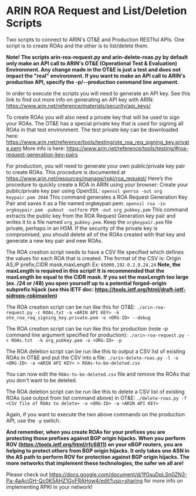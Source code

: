 # ARIN ROA Request and List/Deletion Scripts
Two scripts to connect to ARIN's OT&E and Production RESTful APIs.  One script is to create ROAs and the other is to list/delete them.

**Note! The scripts arin-roa-request.py and arin-delete-roas.py by default only make an API call to ARIN's OT&E (Operational Test & Evaluation) Environment.  Any change made in the OT&E is just a test and does not impact the "real" environment.  If you want to make an API call to ARIN's production API, specify the -p/--production command line argument.**

In order to execute the scripts you will need to generate an API key.  See this link to find out more info on generating an API key with ARIN: https://www.arin.net/reference/materials/security/api_keys/

To create ROAs you will also need a private key that will be used to sign your ROAs.  The OT&E has a special private key that is used for signing all ROAs in that test environment.  The test private key can be downloaded here: https://www.arin.net/reference/tools/testing/ote_roa_req_signing_key.private.pem 
More info is here: https://www.arin.net/reference/tools/testing/#roa-request-generation-key-pairs

For production, you will need to generate your own public/private key pair to create ROAs.  This procedure is documented at https://www.arin.net/resources/manage/rpki/roa_request/
Here’s the procedure to quickly create a ROA in ARIN using your browser:
Create your public/private key pair using OpenSSL:
```openssl genrsa -out org keypair.pem 2048```
This command generates a ROA Request Generation Key Pair and saves it as a file named orgkeypair.pem.
```openssl rsa -in orgkeypair.pem -pubout -outform PEM -out org_pubkey.pem```
This command extracts the public key from the ROA Request Generation key pair and writes it to a file named ```org_pubkey.pem```.
Keep the ```orgkeypair.pem``` file private, perhaps in an HSM.  If the security of the private key is compromised, you should delete all of the ROAs created with that key and generate a new key pair and new ROAs.

The ROA creation script needs to have a CSV file specified which defines the values for each ROA that is created.  The format of the CSV is:
Origin AS,IP prefix,CIDR mask,maxLength
Ex: ```65000,192.0.2.0,24,24```
**Note, the maxLength is required in this script!  It is recommended that the maxLength be equal to the CIDR mask.  If you set the maxLength too large (ex. /24 or /48) you open yourself up to a potential forged-origin subprefix hijack (see this IETF doc: https://tools.ietf.org/html/draft-ietf-sidrops-rpkimaxlen)**

The ROA creation script can be run like this for OT&E:
```./arin-roa-request.py -c ROAs.txt -a <ARIN API KEY> -k ote_roa_req_signing_key.private.pem -o <ORG-ID> --debug```

The ROA creation script can be run like this for production (note -p command line argument specified for production):
```./arin-roa-request.py -c ROAs.txt  -k org_pubkey.pem -o <ORG-ID> -p```

The ROA deletion script can be run like this to output a CSV list of existing ROAs in OT&E and put the CSV into a file:
```./arin-delete-roas.py -l -o <ORG-ID> -a <ARIN API KEY> > ROAs-to-be-deleted.csv```

You can now edit the ```ROAs-to-be-deleted.csv``` file and remove the ROAs that you don't want to be deleted.

The ROA deletion script can be run like this to delete a CSV list of existing ROAs (use output from list command above) in OT&E:
```./delete-roas.py -f <CSV file of ROAs to delete> -o <ORG-ID> -a <ARIN API KEY>```

Again, if you want to execute the two above commands on the production API, use the ```-p``` switch.


**And remember, when you create ROAs for your prefixes you are protecting those prefixes against BGP origin hijacks.  When you perform ROV (https://tools.ietf.org/html/rfc6811) on your eBGP routers, you are helping to protect others from BGP origin hijacks.  It only takes one ASN in the AS path to perform ROV for protection against BGP origin hijacks. The more networks that implement these technologies, the safer we all are!**

Please check out https://docs.google.com/document/d/1fGsuDpLSn0ZN3-Pa-4aAciGH-Qc0K5AHZ1GyFRAHow4/edit?usp=sharing for more info on implementing RPKI in your network!
